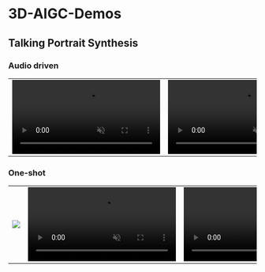 # 3D-AIGC-Demos

## Talking Portrait Synthesis

### Audio driven

<table class="center">
<tr>
    <td width=33% style="border: none">
        <video controls autoplay loop src="https://github.com/colorfulgreen/3D-AIGC-Demos/assets/2982465/624434f0-7e02-416a-afe3-2ef1dd4f7b68" muted="false"></video>
    </td>
    <td width=33% style="border: none">
        <video controls autoplay loop src="https://github.com/colorfulgreen/3D-AIGC-Demos/assets/2982465/2be232ee-ef5d-4067-96ab-ac94516bf2e8" muted="false"></video>
    </td>
    <td width=33% style="border: none">
    </td>
</tr>
</table>


### One-shot

<table class="center">
<tr>
    <td width=33% style="border: none">
        <img src="https://github.com/colorfulgreen/3D-AIGC-Demos/assets/2982465/f91d3099-fc3a-4dd4-a601-e680b6cb01c7"></img>
    </td>
    <td width=33% style="border: none">
        <video controls autoplay loop src="https://github.com/colorfulgreen/3D-AIGC-Demos/assets/2982465/a36e0199-e7f2-47cc-905a-73dca2561af2" muted="false"></video>
    </td>
    <td width=33% style="border: none">
        <video controls autoplay loop src="https://github.com/colorfulgreen/3D-AIGC-Demos/assets/2982465/9ca7256a-ac7b-4d3a-8226-c425090ed919" muted="false"></video>
    </td>
</tr>
</table>
